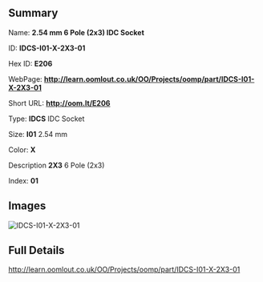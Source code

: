 

## Summary
 
Name: __2.54 mm 6 Pole (2x3) IDC Socket__

ID: __IDCS-I01-X-2X3-01__

Hex ID: __E206__

WebPage: __http://learn.oomlout.co.uk/OO/Projects/oomp/part/IDCS-I01-X-2X3-01__

Short URL: __http://oom.lt/E206__


Type: __IDCS__ IDC Socket 

Size: __I01__ 2.54 mm 

Color: __X__  

Description __2X3__ 6 Pole (2x3) 

Index: __01__


## Images
![IDCS-I01-X-2X3-01](http://oomlout.com/oomp-gen/parts/IDCS-I01-X-2X3-01/IDCS-I01-X-2X3-01_420.jpg)



## Full Details

 http://learn.oomlout.co.uk/OO/Projects/oomp/part/IDCS-I01-X-2X3-01














